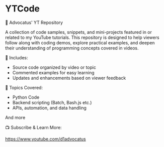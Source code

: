 # YTCode
📁 Advocatus' YT Repository

A collection of code samples, snippets, and mini-projects featured in or related to my YouTube tutorials. This repository is designed to help viewers follow along with coding demos, explore practical examples, and deepen their understanding of programming concepts covered in videos.

🔧 Includes:

- Source code organized by video or topic
- Commented examples for easy learning
- Updates and enhancements based on viewer feedback

🧠 Topics Covered:

- Python Code 
- Backend scripting (Batch, Bash.js etc.)
- APIs, automation, and data handling

And more 

📺 Subscribe & Learn More:

https://www.youtube.com/d1advocatus